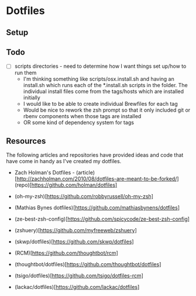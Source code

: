 # Dotfiles

## Setup


## Todo
* [ ] scripts directories - need to determine how I want things set up/how to run them
  - I'm thinking something like scripts/osx.install.sh and having an install.sh which
  runs each of the *.install.sh scripts in the folder. The individual install files come
  from the tags/hosts which are installed initially
  - I would like to be able to create individual Brewfiles for each tag
  - Would be nice to rework the zsh prompt so that it only included git or rbenv
  components when those tags are installed
  - OR some kind of dependency system for tags

## Resources
The following articles and repositories have provided ideas and code that have come in handy as I've created my dotfiles.

* Zach Holman's Dotfiles - (article)[http://zachholman.com/2010/08/dotfiles-are-meant-to-be-forked/] (repo)[https://github.com/holman/dotfiles]
* (oh-my-zsh)[https://github.com/robbyrussell/oh-my-zsh]
* (Mathias Bynes dotfiles)[https://github.com/mathiasbynens/dotfiles]

* (ze-best-zsh-config)[https://github.com/spicycode/ze-best-zsh-config]
* (zshuery)[https://github.com/myfreeweb/zshuery]
* (skwp/dotfiles)[https://github.com/skwp/dotfiles]

* (RCM)[https://github.com/thoughtbot/rcm]
* (thoughtbot/dotfiles)[https://github.com/thoughtbot/dotfiles]
* (tsigo/dotfiles)[https://github.com/tsigo/dotfiles-rcm]
* (lackac/dotfiles)[https://github.com/lackac/dotfiles]
